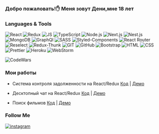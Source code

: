 ### Добро пожаловать!✋ Меня зовут Дени,мне 18 лет 

### Languages & Tools
![React](https://img.shields.io/badge/REACT-000?style=for-the-badge&logo=REACT)
![Redux](https://img.shields.io/badge/REDUX-000?style=for-the-badge&logo=Redux&logoColor=violet)
![JS](https://img.shields.io/badge/JavaScript-000?style=for-the-badge&logo=JavaScript&logoColor=yellow)
![TypeScript](https://img.shields.io/badge/TypeScript-000?style=for-the-badge&logo=TypeScript&logoColor=)
![Node.js](https://img.shields.io/badge/Node.js-000?style=for-the-badge&logo=Node.js&logoColor=)
![Next.js](https://img.shields.io/badge/Next.js-000?style=for-the-badge&logo=Next.js&logoColor=)
![Nest.js](https://img.shields.io/badge/Nest.js-000?style=for-the-badge&logo=Nest.js&logoColor=)
![MongoDB](https://img.shields.io/badge/MongoDB-000?style=for-the-badge&logo=MongoDB&logoColor=)
![GraphQl](https://img.shields.io/badge/GraphQl-000?style=for-the-badge&logo=GraphQl&logoColor=)
![SASS](https://img.shields.io/badge/SASS-000?style=for-the-badge&logo=SASS&logoColor=)
![Styled-Components](https://img.shields.io/badge/StyledComponents-000?style=for-the-badge&logo=StyledComponents&logoColor=purpl)
![React Router](https://img.shields.io/badge/ReactRouter-000?style=for-the-badge&logo=ReactRouter&logoColor=yellow)
![Reselect](https://img.shields.io/badge/RESELECT-000?style=for-the-badge&logo=&logoColor=1)
![Redux-Thunk](https://img.shields.io/badge/ReduxThunk-000?style=for-the-badge&logo=&logoColor=1)
![GIT](https://img.shields.io/badge/GIT-000?style=for-the-badge&logo=GIT)
![GitHub](https://img.shields.io/badge/ESLint-000?style=for-the-badge&logo=GitHub&logoColor=fff)
![Bootstrap](https://img.shields.io/badge/Bootstrap-000?style=for-the-badge&logo=Bootstrap)
![HTML](https://img.shields.io/badge/HTML-000?style=for-the-badge&logo=html&logoColor=red)
![CSS](https://img.shields.io/badge/CSS-000?style=for-the-badge&logo=css&logoColor=fff)
![Prettier](https://img.shields.io/badge/Prettier-000?style=for-the-badge&logo=Prettier&logoColor=yellow)
![Heroku](https://img.shields.io/badge/Heroku-000?style=for-the-badge&logo=Heroku&logoColor=violet)
![WebStorm](https://img.shields.io/badge/WebStorm-000?style=for-the-badge&logo=WebStorm&logoColor=)

![CodeWars](https://www.codewars.com/users/dnarkh/badges/large)


### Мои работы

- Система контроля задолженности на React/Redux
[Код](https://github.com/naurkhanov/acr) | [Демо](https://acrsystem.herokuapp.com/)
  
- Десктопный чат на React/Redux
[Код](https://github.com/naurkhanov/react-chat-remastered) | [Демо](https://react-chat-remastered.herokuapp.com/)

- Поиск фильмов
[Код](https://github.com/naurkhanov/movies) | [Демо](https://naurkhanov.github.io/movies/)

### Follow Me

[![instagram](https://img.shields.io/badge/instagram-000?style=for-the-badge&logo=instagram&logoColor=B4068E)](https://www.instagram.com/nrh843/)
